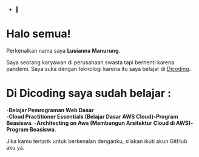 - 👋 
# Halo semua! 

Perkenalkan nama saya **Lusianna Manurung**.

Saya seorang karyawan di perusahaan swasta tapi berhenti karena pandemi. 
Saya suka dengan teknologi karena itu saya belajar di [Dicoding](https://www.dicoding.com/).

Di Dicoding saya sudah belajar :
==
-**Belajar Pemrograman Web Dasar**  
-**Cloud Practitioner Essentials (Belajar Dasar AWS Cloud)-Program Beasiswa**.
-**Architecting on Aws (Membangun Arsitektur Cloud di AWS)-Program Beasiswa**.

Jika kamu tertarik untuk berkenalan denganku, silakan ikuti akun GitHub aku ya.

<!---
greth7580/greth7580 is a ✨ special ✨ repository because its `README.md` (this file) appears on your GitHub profile.
You can click the Preview link to take a look at your changes.
--->
